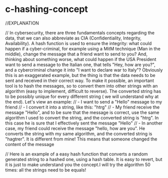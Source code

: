 # c-hashing-concept

//EXPLANATION

//  In cybersecurity, there are three fundamentals concepts regarding the data, that we can also abbreviate as CIA (Confidentiality, Integrity, Availability). A hash function is used to ensure the integrity: what could happen if a cyber-criminal, for example using a MitM technique (Man in the middle), change the message that a friend want to send to you? And, thinking about something worse, what could happen if the USA President want to send a message to the Italian one, that tells "Hey, how are you?", and a cybercriminal change it into "I want to declare war to Italy"? Obviously this is an exaggerated example, but the thing is that the data needs to be sent and received in their correct way. To make it possible, an important tool is to hash the messages, so to convert them into other strings with an algorithm (easy to implement, difficult to reverse). The converted string has to be possibly unique for every different string ( we will understand why at the end). Let's view an example:
//    - I want to send a "Hello" message to my friend
//    - I convert it into a string, like this: "htrg"
//    - My friend receive the message "Hello", and to be sure that the message is correct,      use the same algorithm I used to convert the string, and the converted string is        "htrg". In this case he is sure that I effectively sent the message "Hello"
//    - In another case, my friend could receive the message "hello, how are you". He           converts the string with my same algorithm, and the converted string is "hagtrer".      It is different from mine! This means that someone changed the content of the           message

//  Here is an example of a easy hash function that converts a random generated string to a hashed one, using a hash table. It is easy to revert, but it is just to make understand you the concept.I will try the algorithm 50 times: all the strings need to be equals!
